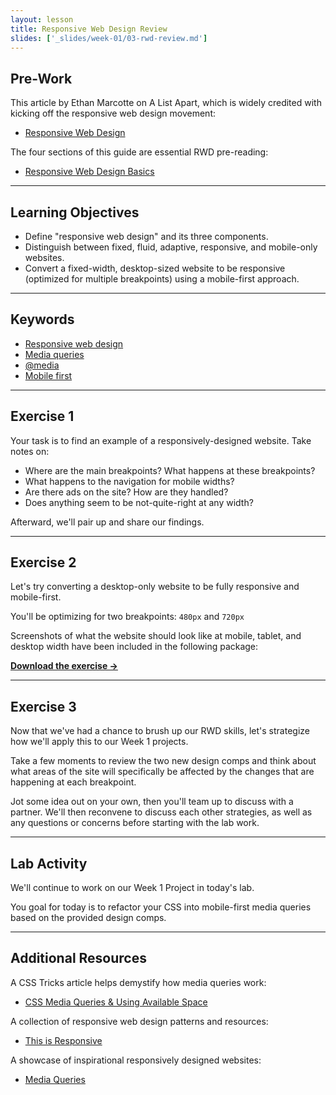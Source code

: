 ```yaml
---
layout: lesson
title: Responsive Web Design Review
slides: ['_slides/week-01/03-rwd-review.md']
---
```


## Pre-Work

This article by Ethan Marcotte on A List Apart, which is widely credited with kicking off the responsive web design movement:

- [Responsive Web Design](http://alistapart.com/article/responsive-web-design/)

The four sections of this guide are essential RWD pre-reading:

- [Responsive Web Design Basics](https://developers.google.com/web/fundamentals/layouts/rwd-fundamentals/?hl=en)

---

## Learning Objectives

- Define "responsive web design" and its three components.
- Distinguish between fixed, fluid, adaptive, responsive, and mobile-only websites.
- Convert a fixed-width, desktop-sized website to be responsive (optimized for multiple breakpoints) using a mobile-first approach.

---

## Keywords

- [Responsive web design](http://blog.teamtreehouse.com/modern-field-guide-responsive-web-design)
- [Media queries](https://developer.mozilla.org/en-US/docs/Web/Guide/CSS/Media_queries)
- [@media](https://developer.mozilla.org/en-US/docs/Web/CSS/@media)
- [Mobile first](http://bradfrost.com/blog/web/mobile-first-responsive-web-design/)

---

## Exercise 1

Your task is to find an example of a responsively-designed website. Take notes on:

- Where are the main breakpoints? What happens at these breakpoints?
- What happens to the navigation for mobile widths?
- Are there ads on the site? How are they handled?
- Does anything seem to be not-quite-right at any width?

Afterward, we'll pair up and share our findings.

---

## Exercise 2

Let's try converting a desktop-only website to be fully responsive and mobile-first.

You'll be optimizing for two breakpoints: `480px` and `720px`

Screenshots of what the website should look like at mobile, tablet, and desktop width have been included in the following package:

**[Download the exercise &rarr;](/public/files/exercises/rwd-review-e2.zip)**

---

## Exercise 3

Now that we've had a chance to brush up our RWD skills, let's strategize how we'll apply this to our Week 1 projects.

Take a few moments to review the two new design comps and think about what areas of the site will specifically be affected by the changes that are happening at each breakpoint.

Jot some idea out on your own, then you'll team up to discuss with a partner. We'll then reconvene to discuss each other strategies, as well as any questions or concerns before starting with the lab work.

---

## Lab Activity

We'll continue to work on our Week 1 Project in today's lab.

You goal for today is to refactor your CSS into mobile-first media queries based on the provided design comps.

---

## Additional Resources

A CSS Tricks article helps demystify how media queries work:

- [CSS Media Queries & Using Available Space](https://css-tricks.com/css-media-queries/)

A collection of responsive web design patterns and resources:

- [This is Responsive](http://bradfrost.github.io/this-is-responsive/)

A showcase of inspirational responsively designed websites:

- [Media Queries](http://mediaqueri.es/)
